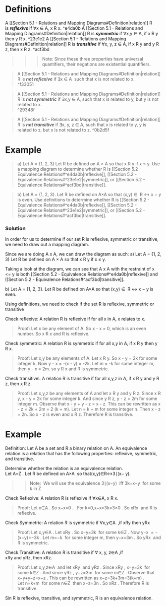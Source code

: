 # Definitions

A [[Section 5.1 - Relations and Mapping Diagrams#Definition|relation]] R is _**reflexive**_ if ∀x ∈ A, x R x.
^e4da0b
A [[Section 5.1 - Relations and Mapping Diagrams#Definition|relation]] R is _**symmetric**_ if ∀x,y ∈ A, if x R y then y R x. 
^23e1e2
A [[Section 5.1 - Relations and Mapping Diagrams#Definition|relation]] R is _**transitive**_ if ∀x, y, z ∈ A, if x R y and y R z, then x R z.
^acf3bd

>>>Note: Since these three properties have universal quantifiers, their negations are existential quantifiers.

>A [[Section 5.1 - Relations and Mapping Diagrams#Definition|relation]] R is _**not reflexive**_ if ∃x ∈ A  such that x is not related to x.  
^f33051

>A [[Section 5.1 - Relations and Mapping Diagrams#Definition|relation]] R is _**not symmetric**_ if ∃x,y ∈ A, such that x is related to y, but y is not related to x.  
^29348f

>A [[Section 5.1 - Relations and Mapping Diagrams#Definition|relation]] R is _**not transitive**_ if ∃x, y, z ∈ A, such that x is related to y, y is related to z, but x is not related to z.
^0b2d5f

# Example
>a) Let A = {1, 2, 3) Let R be defined on A × A so that x R y if x ≤ y. Use a mapping diagram to determine whether R is [[Section 5.2 - Equivalence Relations#^e4da0b|reflexive]], [[Section 5.2 - Equivalence Relations#^23e1e2|symmetric]], or [[Section 5.2 - Equivalence Relations#^acf3bd|transitive]].

>b) Let A = {1, 2, 3}. Let R be defined on A×A so that (x,y) ∈  R ↔ x − y is even. Use definitions to determine whether R is [[Section 5.2 - Equivalence Relations#^e4da0b|reflexive]], [[Section 5.2 - Equivalence Relations#^23e1e2|symmetric]], or [[Section 5.2 - Equivalence Relations#^acf3bd|transitive]].
### Solution

In order for us to determine if our set R is reflexive, symmetric or transitive, we need to draw out a mapping diagram.

Since we are doing A x A, we  can draw the diagram as such:
a) Let A = {1, 2, 3) Let R be defined on A × A so that x R y if x ≤ y.

Taking a look at the diagram, we can see that A x A with the restraint of x <= y is both [[Section 5.2 - Equivalence Relations#^e4da0b|reflexive]] and [[Section 5.2 - Equivalence Relations#^acf3bd|transitive]].

b) Let A = {1, 2, 3}. Let R be defined on A×A so that (x,y) ∈  R ↔ x − y is even. 

Using definitions, we need to check if the set R is reflexive, symmetric or transitive

Check reflexive: A relation R is reflexive if for all x in A, x relates to x.
>Proof: Let x be any element of A. So x - x = 0, which is an even number. So x R x and R is reflexive.

Check symmetric: A relation R is symmetric if for all x,y in A, if x R y then y R x.
>Proof: Let x,y be any elements of A. Let x R y. So x - y = 2k for some integer k. Now y - x = -(x - y) = -2k. Let m = -k for some integer m, then y - x = 2m. so y R x and R is symmetric.

Check transitiveL A relation R is transitive if for all x,y,z in A, if x R y and y R z, then x R z.
>Proof: Let x,y,z be any elements of A and let x R y and y R z. Since x R y, x - y = 2k for some integer k. And since y R z, y - z = 2m for some integer m. Observe that x - y + y - z = x - z. This can be rewritten as x - z = 2k + 2m = 2 (k + m). Let n = k + m for some integer n. Then x - z = 2n. So x - z is even and x R z. Therefore R is transitive.
# Example

Definition: Let A be a set and R a binary relation on A. An equivalence relation is a relation that has the following properties: reflexive, symmetric, and transitive.

Determine whether the relation is an equivalence relation.  
Let A=Z . Let R be defined on A×A  so that(x,y)∈R↔3∣(x− y). 

>>Note:  We will use the equivalence 3∣(x−y)  iff 3k=x−y  for some k in Z 

Check Reflexive: A relation R is reflexive if ∀x∈A, x R x.   
>Proof: Let x∈A . So x−x=0 .   For k=0,x−x=3k=3×0 . So xRx  and R is reflexive.

Check Symmetric: A relation R is symmetric if ∀x,y∈A  ,if xRy then yRx 
>Proof: Let x,y∈A . Let xRy . So x−y=3k  for some k∈Z . Now y−x  = −(x−y)=−3k . Let m=−k  for some integer m, then y−x=3m . So yRx  and R is symmetric.

Check Transitive: A relation R is transitive if ∀ x, y, z∈A ,if xRy and yRz, then xRz.   
>Proof: Let x,y,z∈A  and let xRy  and yRz . Since xRy , x−y=3k  for some k∈Z . And since yRz , y−z=3m  for some m∈Z . Observe that  x−y+y−z=x−z . This can be rewritten as x−z=3k+3m=3(k+m) . Let n=k+m  for some n∈Z  then x−z=3n . So xRz . Therefore R is transitive.

Sin R is reflexive, transitive, and symmetric, R is an equivalence relation.